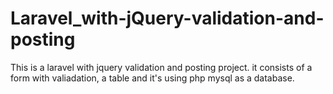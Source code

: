 # Laravel_with-jQuery-validation-and-posting
This is a laravel with jquery validation and posting project.
it consists of a form with valiadation, a table and it's using php mysql as a database.
